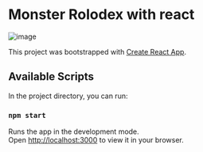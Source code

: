 # Monster Rolodex with react
![image](https://user-images.githubusercontent.com/19472085/184255550-a920d044-33e6-42be-a1f2-a1c258136fbe.png)


This project was bootstrapped with [Create React App](https://github.com/facebook/create-react-app).

## Available Scripts

In the project directory, you can run:

### `npm start`

Runs the app in the development mode.\
Open [http://localhost:3000](http://localhost:3000) to view it in your browser.
